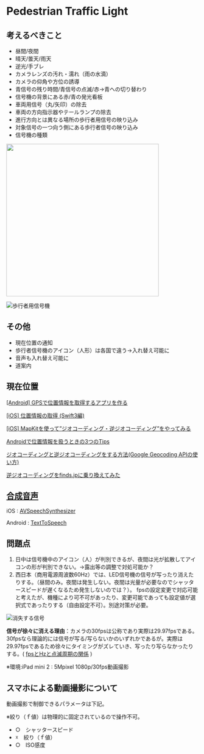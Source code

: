 # Pedestrian Traffic Light

## 考えるべきこと

* 昼間/夜間
* 晴天/曇天/雨天
* 逆光/手ブレ
* カメラレンズの汚れ・濡れ（雨の水滴）
* カメラの仰角や方位の誘導
* 青信号の残り時間/青信号の点滅/赤->青への切り替わり
* 信号機の背景にある赤/青の発光看板
* 車両用信号（丸/矢印）の除去
* 車両の方向指示器やテールランプの除去
* 進行方向とは異なる場所の歩行者用信号の映り込み
* 対象信号の一つ向う側にある歩行者信号の映り込み
* 信号機の種類

<img src=https://upload.wikimedia.org/wikipedia/commons/a/a3/%E6%AD%A9%E8%A1%8C%E8%80%85%E7%94%A8%E4%BF%A1%E5%8F%B7%E6%A9%9F%E3%83%BB%E4%BA%BA%E5%BD%A2%E3%81%AE%E5%A4%A7%E3%81%8D%E3%81%95%E6%AF%94%E8%BC%83%EF%BC%88%E4%B8%8A%EF%BC%9A%E8%B5%A4%E3%80%81%E4%B8%8B%EF%BC%9A%E9%9D%92%E3%80%81%E5%B7%A6%E3%82%88%E3%82%8A%E9%9B%BB%E7%90%83%E5%BC%8F%E3%83%BBLED%E5%BC%8F%E3%83%BBLED%E3%83%AC%E3%83%B3%E3%82%BA%E5%BC%8F%EF%BC%89.jpg width="400">

![歩行者用信号機](http://img01.naganoblog.jp/usr/holidayy/Signal02.JPG)

## その他

* 現在位置の通知
* 歩行者信号機のアイコン（人形）は各国で違う->入れ替え可能に
* 音声も入れ替え可能に
* 道案内

## 現在位置

[[Android] GPSで位置情報を取得するアプリを作る](https://akira-watson.com/android/gps.html)

[[iOS] 位置情報の取得 (Swift3編)](https://dev.classmethod.jp/smartphone/ios-corelocation-swift3/)

[[iOS] MapKitを使って”ジオコーディング・逆ジオコーディング”をやってみる](https://dev.classmethod.jp/smartphone/iphone/geocoding-use-mapkit/)

[Androidで位置情報を扱うときの3つのTips](https://qiita.com/kikuchy/items/c79241b0488cb40c1da6)

[ジオコーディングと逆ジオコーディングをする方法(Google Geocoding APIの使い方)](https://syncer.jp/how-to-use-geocoding-api)

[逆ジオコーディングをfinds.jpに乗り換えてみた](https://qiita.com/jkr_2255/items/225f0c53e54dc4f265d1)


## [合成音声](https://qiita.com/maKunugi/items/90cbefe97887470fb328)

iOS : [AVSpeechSynthesizer](https://developer.apple.com/documentation/avfoundation/avspeechsynthesizer)

Android : [TextToSpeech](https://developer.android.com/reference/android/speech/tts/TextToSpeech)


## 問題点

1. 日中は信号機中のアイコン（人）が判別できるが、夜間は光が拡散してアイコンの形が判別できない。→露出等の調整で対処可能か？
1. 西日本（商用電源周波数60Hz）では、LED信号機の信号が写ったり消えたりする。（昼間のみ。夜間は発生しない。夜間は光量が必要なのでシャッタースピードが遅くなるため発生しないのでは？）。
fpsの設定変更で対応可能と考えたが、機種により可不可があったり、変更可能であっても設定値が選択式であったりする（自由設定不可）。別途対策が必要。

![消失する信号](https://github.com/63rabbits/Under-construction/blob/master/Disappearing%20signal.gif)

**信号が徐々に消える理由**：カメラの30fpsは公称であり実際は29.97fpsである。30fpsなら理論的には信号が写る/写らないかのいずれかであるが。実際は29.97fpsであるため徐々にタイミングがズレていき、写ったり写らなかったりする。( [fpsとHzと点滅周期の関係](https://mofulog.blogspot.com/2017/12/Dashcam-TrafficSignal-Lost.html#chapter-12) )

※環境:iPad mini 2 : 5Mpixel 1080p/30fps動画撮影


## スマホによる動画撮影について

動画撮影で制御できるパラメータは下記。

※絞り（ｆ値）は物理的に固定されているので操作不可。

* ○　シャッタースピード
* ☓　絞り（ｆ値）
* ○　ISO感度





